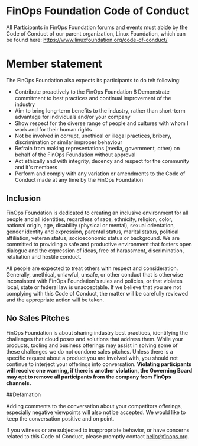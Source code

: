 # FinOps Foundation Code of Conduct

All Participants in FinOps Foundation forums and events must abide by the Code of Conduct of our parent organization, Linux Foundation, which can be found here:
https://www.linuxfoundation.org/code-of-conduct/

# Member statement

The FinOps Foundation also expects its participants to do teh following:

* Contribute proactively to the FinOps Foundation
8 Demonstrate commitment to best practices and continual improvement of the industry
* Aim to bring long-term benefits to the industry, rather than short-term advantage for individuals and/or your company
* Show respect for the diverse range of people and cultures with whom I work and for their human rights
* Not be involved in corrupt, unethical or illegal practices, bribery, discrimination or similar improper behaviour
* Refrain from making representations (media, government, other) on behalf of the FinOps Foundation without approval
* Act ethically and with integrity, decency and respect for the community and it's members
* Perform and comply with any variation or amendments to the Code of Conduct made at any time by the FinOps Foundation

## Inclusion

FinOps Foundation is dedicated to creating an inclusive environment for all people and all identities, regardless of race, ethnicity, religion, color, national origin, age, disability (physical or mental), sexual orientation, gender identity and expression, parental status, marital status, political affiliation, veteran status, socioeconomic status or background. We are committed to providing a safe and productive environment that fosters open dialogue and the expression of ideas, free of harassment, discrimination, retaliation and hostile conduct.

All people are expected to treat others with respect and consideration. Generally, unethical, unlawful, unsafe, or other conduct that is otherwise inconsistent with FinOps Foundation's rules and policies, or that violates local, state or federal law is unacceptable. If we believe that you are not complying with this Code of Conduct, the matter will be carefully reviewed and the appropriate action will be taken.

## No Sales Pitches

FinOps Foundation is about sharing industry best practices, identifying the challenges that cloud poses and solutions that address them. While your products, tooling and business offerings may assist in solving some of these challenges we do not condone sales pitches. Unless there is a specific request about a product you are involved with, you should not continue to interject your offerings into conversation. **Violating participants will receive one warning, if there is another violation, the Governing Board may opt to remove all participants from the company from FinOps channels.**

##Defamation

Adding comments to the conversation about your competitors offerings, especially negative viewpoints will also not be accepted. We would like to keep the conversation positive and on point.

If you witness or are subjected to inappropriate behavior, or have concerns related to this Code of Conduct, please promptly contact hello@finops.org.

